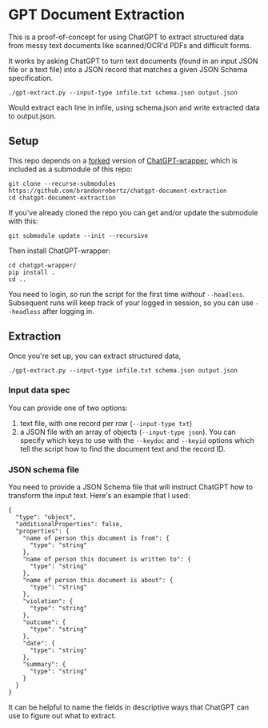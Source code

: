 # GPT Document Extraction

This is a proof-of-concept for using ChatGPT to extract structured data from messy text documents like scanned/OCR'd PDFs and difficult forms.

It works by asking ChatGPT to turn text documents (found in an input JSON file or a text file) into a JSON record that matches a given JSON Schema specification.

```
./gpt-extract.py --input-type infile.txt schema.json output.json
```

Would extract each line in infile, using schema.json and write extracted data to output.json.

## Setup

This repo depends on a [forked][wrapper-fork] version of [ChatGPT-wrapper][wrapper-main], which is included as a submodule of this repo:

```
git clone --recurse-submodules https://github.com/brandonrobertz/chatgpt-document-extraction
cd chatgpt-document-extraction
```

If you've already cloned the repo you can get and/or update the submodule with this:

```
git submodule update --init --recursive
```

Then install ChatGPT-wrapper:

```
cd chatgpt-wrapper/
pip install .
cd ..
```

You need to login, so run the script for the first time *without* `--headless`. Subsequent runs will keep track of your logged in session, so you can use `--headless` after logging in.

## Extraction

Once you're set up, you can extract structured data, 

```
./gpt-extract.py --input-type infile.txt schema.json output.json
```

### Input data spec

You can provide one of two options:

1. text file, with one record per row (`--input-type txt`)
2. a JSON file with an array of objects (`--input-type json`). You can specify which keys to use with the `--keydoc` and `--keyid` options which tell the script how to find the document text and the record ID.

### JSON schema file

You need to provide a JSON Schema file that will instruct ChatGPT how to transform the input text. Here's an example that I used:

```
{
  "type": "object",
  "additionalProperties": false,
  "properties": {
    "name of person this document is from": {
      "type": "string"
    },
    "name of person this document is written to": {
      "type": "string"
    },
    "name of person this document is about": {
      "type": "string"
    },
    "violation": {
      "type": "string"
    },
    "outcome": {
      "type": "string"
    },
    "date": {
      "type": "string"
    },
    "summary": {
      "type": "string"
    }
  }
}
```

It can be helpful to name the fields in descriptive ways that ChatGPT can use to figure out what to extract.


[wrapper-main]: https://github.com/mmabrouk/chatgpt-wrapper
    "ChatGPT Wrapper - upstream version"

[wrapper-fork]: https://github.com/brandonrobertz/chatgpt-wrapper
    "ChatGPT Wrapper - forked version with modifications"
